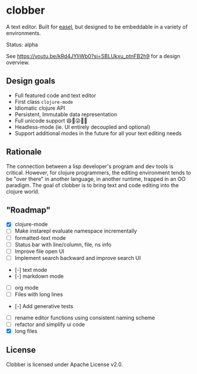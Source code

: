 # clobber

A text editor. Built for [easel](https://github.com/phronmophobic/easel/), but designed to be embeddable in a variety of environments.

Status: alpha

See https://youtu.be/kRd4JYIiWb0?si=SBLUkxu_ptnFB2h9 for a design overview.

## Design goals
- Full featured code and text editor
- First class `clojure-mode`
- Idiomatic clojure API
- Persistent, Immutable data representation
- Full unicode support 😄🤩😜🚀🍩
- Headless-mode (ie. UI entirely decoupled and optional)
- Support additional modes in the future for all your text editing needs

## Rationale

The connection between a lisp developer's program and dev tools is critical. However, for clojure programmers, the editing environment tends to be "over there" in another language, in another runtime, trapped in an OO paradigm. The goal of clobber is to bring text and code editing into the clojure world.

## "Roadmap"

- [X] clojure-mode
- [ ] Make instarepl evaluate namespace incrementally
- [ ] formatted-text mode
- [ ] Status bar with line/column, file, ns info
- [ ] Improve file open UI
- [ ] Implement search backward and improve search UI
- [-] text mode
- [-] markdown mode
- [ ] org mode
- [ ] Files with long lines
- [-] Add generative tests
- [ ] rename editor functions using consistent naming scheme
- [ ] refactor and simplify ui code
- [X] long files

## License

Clobber is licensed under Apache License v2.0.
